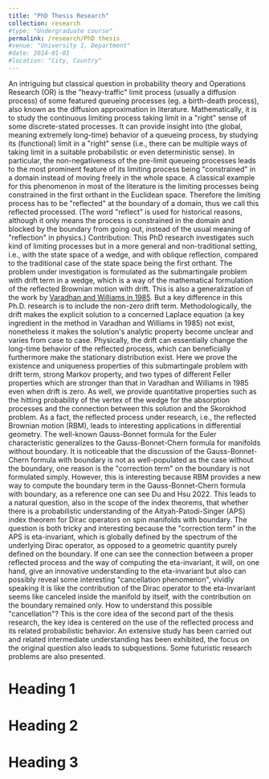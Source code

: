 ```yaml
---
title: "PhD Thesis Research"
collection: research
#type: "Undergraduate course"
permalink: /research/PhD thesis
#venue: "University 1, Department"
#date: 2014-01-01
#location: "City, Country"
---
```


An intriguing but classical question in probability theory and Operations Research (OR) is the "heavy-traffic" limit process (usually a diffusion process) of some featured queueing processes (eg. a birth-death process), also known as the diffusion approximation in literature. Mathematically, it is to study the continuous limiting process taking limit in a "right" sense of some discrete-stated processes. It can provide insight into (the global, meaning extremely long-time) behavior of a queueing process, by studying its (functional) limit in a "right" sense (i.e., there can be multiple ways of taking limit in a suitable probabilistic or even deterministic sense). 
In particular, the non-negativeness of the pre-limit queueing processes leads to the most prominent feature of its limiting process being "constrained" in a domain instead of moving freely in the whole space. A classical example for this phenomenon in most of the literature is the limiting processes being constrained in the first orthant in the Euclidean space. Therefore the limiting process has to be "reflected" at the boundary of a domain, thus we call this reflected processed. (The word "reflect" is used for historical reasons, although it only means the process is constrained in the domain and blocked by the boundary from going out, instead of the usual meaning of "reflection" in physics.) 
Contribution: This PhD research investigates such kind of limiting processes but in a more general and non-traditional setting, i.e., with the state space of a wedge, and with oblique reflection, compared to the traditional case of the state space being the first orthant. The problem under investigation is formulated as the submartingale problem with drift term in a wedge, which is a way of the mathematical formulation of the reflected Brownian motion with drift. This is also a generalization of the work by [Varadhan and Williams in 1985](https://onlinelibrary.wiley.com/doi/abs/10.1002/cpa.3160380405). But a key difference in this Ph.D. research is to include the non-zero drift term. Methodologically, the drift makes the explicit solution to a concerned Laplace equation (a key ingredient in the method in Varadhan and Williams in 1985) not exist, nonetheless it makes the solution's analytic property become unclear and varies from case to case. Physically, the drift can essentially change the long-time behavior of the reflected process, which can beneficially furthermore make the stationary distribution exist. Here we prove the existence and uniqueness properties of this submartingale problem with drift term, strong Markov property, and two types of different Feller properties which are stronger than that in Varadhan and Williams in 1985 even when drift is zero. As well, we provide quantitative properties such as the hitting probability of the vertex of the wedge for the absorption processes and the connection between this solution and the Skorokhod problem.
As a fact, the reflected process under research, i.e., the reflected Brownian motion (RBM), leads to interesting applications in differential geometry. The well-known Gauss-Bonnet formula for the Euler characteristic generalizes to the Gauss-Bonnet-Chern formula for manifolds without boundary. It is noticeable that the discussion of the Gauss-Bonnet-Chern formula with boundary is not as well-populated as the case without the boundary, one reason is the "correction term" on the boundary is not formulated simply. However, this is interesting because RBM provides a new way to compute the boundary term in the Gauss-Bonnet-Chern formula with boundary, as a reference one can see Du and Hsu 2022. This leads to a natural question, also in the scope of the index theorems, that whether there is a probabilistic understanding of the Aityah-Patodi-Singer (APS) index theorem for Dirac operators on spin manifolds with boundary. The question is both tricky and interesting because the "correction term" in the APS is eta-invariant, which is globally defined by the spectrum of the underlying Dirac operator, as opposed to a geometric quantity purely defined on the boundary. If one can see the connection between a proper reflected process and the way of computing the eta-invariant, it will, on one hand, give an innovative understanding to the eta-invariant but also can possibly reveal some interesting "cancellation phenomenon", vividly speaking it is like the contribution of the Dirac operator to the eta-invariant seems like canceled inside the manifold by itself, with the contribution on the boundary remained only. How to understand this possible "cancellation"? This is the core idea of the second part of the thesis research, the key idea is centered on the use of the reflected process and its related probabilistic behavior. An extensive study has been carried out and related intermediate understanding has been exhibited, the focus on the original question also leads to subquestions. Some futuristic research problems are also presented.

Heading 1
======

Heading 2
======

Heading 3
======
